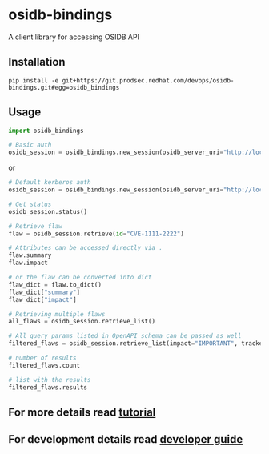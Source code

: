 # osidb-bindings
A client library for accessing OSIDB API

## Installation

```
pip install -e git+https://git.prodsec.redhat.com/devops/osidb-bindings.git#egg=osidb_bindings
```

## Usage

```python
import osidb_bindings

# Basic auth
osidb_session = osidb_bindings.new_session(osidb_server_uri="http://localhost:8000/", username="username", password="password")
```
or
```python
# Default kerberos auth
osidb_session = osidb_bindings.new_session(osidb_server_uri="http://localhost:8000/")
```

```python
# Get status
osidb_session.status()

# Retrieve flaw
flaw = osidb_session.retrieve(id="CVE-1111-2222")

# Attributes can be accessed directly via .
flaw.summary
flaw.impact

# or the flaw can be converted into dict
flaw_dict = flaw.to_dict()
flaw_dict["summary"]
flaw_dict["impact"]

# Retrieving multiple flaws
all_flaws = osidb_session.retrieve_list()

# All query params listed in OpenAPI schema can be passed as well
filtered_flaws = osidb_session.retrieve_list(impact="IMPORTANT", tracker_ids=["111111", "222222"])

# number of results
filtered_flaws.count

# list with the results
filtered_flaws.results
```

## For more details read [tutorial](TUTORIAL.md)

## For development details read [developer guide](DEVELOP.md)
